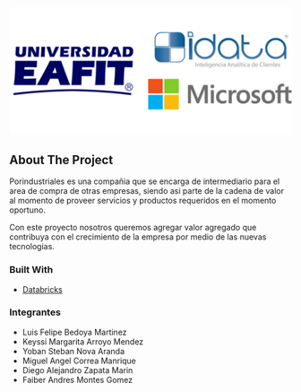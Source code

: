 ![idata_eafit](readme_img/logos.png "idata_eafit")



<!-- ABOUT THE PROJECT -->
## About The Project

<!--[![Product Name Screen Shot][product-screenshot]](https://example.com)-->

Porindustriales es una compañia que se encarga de intermediario para el area de compra de otras empresas, siendo asi parte de la cadena de valor al momento de proveer servicios y productos requeridos en el momento oportuno.

Con este proyecto nosotros queremos agregar valor agregado que contribuya con el crecimiento de la empresa por medio de las nuevas tecnologias.


### Built With

* [Databricks](https://databricks.com/)

### Integrantes 

- Luis Felipe Bedoya Martinez
- Keyssi Margarita Arroyo Mendez
- Yoban Steban Nova Aranda
- Miguel Angel Correa Manrique
- Diego Alejandro Zapata Marin
- Faiber Andres Montes Gomez


